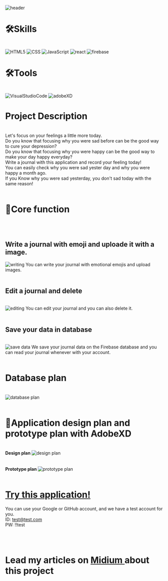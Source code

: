 ![header](https://capsule-render.vercel.app/api?type=waving&color=91b1a2&height=300&section=header&text=EMOTION%20JOURNAL&fontSize=70&fontColor=fff)



# 🛠Skills
<br>
<img alt="HTML5" src ="https://img.shields.io/badge/HTML5-E34F26.svg?&style=for-the-badge&logo=HTML5&logoColor=fff"/>
<img alt="CSS" src ="https://img.shields.io/badge/CSS-F43059.svg?&style=for-the-badge&logo=CSSWizardry&logoColor=fff"/>
<img alt="JavaScript" src ="https://img.shields.io/badge/JavaScript-F7DF1E.svg?&style=for-the-badge&logo=JavaScript&logoColor=fff"/>
<img alt="react" src="https://img.shields.io/badge/React-20232A?style=for-the-badge&logo=react&logoColor=61DAFB"/>
<img alt="firebase" src="https://img.shields.io/badge/firebase-ffca28?style=for-the-badge&logo=firebase&logoColor=black" />
<br>
  

# 🛠Tools
<br>
<img alt="VisualStudioCode" src ="https://img.shields.io/badge/VisualStudioCode-007ACC.svg?&style=for-the-badge&logo=Visual Studio Code&logoColor=fff"/>
<img alt="adobeXD" src="https://img.shields.io/badge/Adobe%20XD-470137?style=for-the-badge&logo=Adobe%20XD&logoColor=#FF61F6" />
<br>

# Project Description 
<br>
Let's focus on your feelings a little more today. <br>
Do you know that focusing why you were sad before can be the good way to cure your depression? <br>
Do you know that focusing why you were happy can be the good way to make your day happy everyday? <br>
Write a journal with this application and record your feeling today! <br>
You can easily check why you were sad yester day and why you were happy a month ago. <br>
If you Know why you were sad yesterday, you don't sad today with the same reason!
<br>
<br>

# 📂Core function 
<br>
<br>

## Write a journal with emoji and uploade it with a image.
<img alt="writing" src="https://res.cloudinary.com/nara9709/image/upload/v1667201738/wrting_view_fqfnyx.gif" />
You can write your journal with emotional emojis and upload images.

<br>
<br>

## Edit a journal and delete
<br>
<img alt="editing" src="https://res.cloudinary.com/nara9709/image/upload/v1667201731/delete_edit_b2irbw.gif" />
You can edit your journal and you can also delete it.
<br>
<br>

## Save your data in database
<br>
<img alt="save data" src="https://res.cloudinary.com/nara9709/image/upload/v1667202383/savedata_il6mi6.gif" />
We save your journal data on the Firebase database and you can read your journal whenever with your account.
<br>
<br>

# Database plan
<br>
<img alt="database plan" src="https://res.cloudinary.com/nara9709/image/upload/v1667204587/database_knbphb.jpg" />

<br>
<br>

# 🎨Application design plan and prototype plan with AdobeXD
<br>
<strong> Design plan </strong>
<img alt="design plan" src="https://res.cloudinary.com/nara9709/image/upload/v1667203567/Screen_Shot_2022-10-31_at_4.02.24_AM_osxanq.png" />
<br>
<br>
<br>
<strong> Prototype plan </strong>
<img alt="prototype plan" src="https://res.cloudinary.com/nara9709/image/upload/v1667203567/Screen_Shot_2022-10-31_at_4.02.48_AM_vt9kdx.png" />
<br>
<br>

# <a href="https://emotionjournal.netlify.app/"> Try this application! </a>
You can use your Google or GitHub account, and we have a test account for you. <br>
ID: test@test.com <br>
PW: !!test <br>

<br>
<br>

# Lead my articles on <a href="https://medium.com/@worldkr19/list/emotion-journal-project-reactjs-e7dc079f6ecc" target="_blank"> Midium </a> about this project

